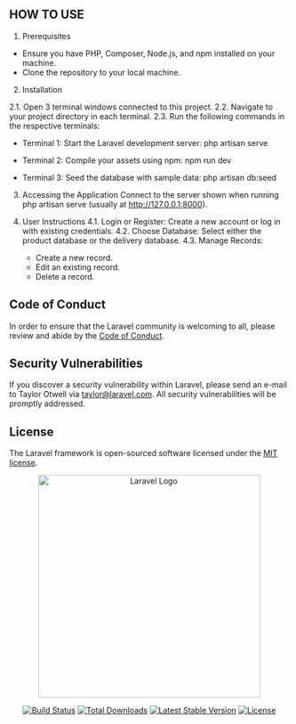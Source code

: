 ## HOW TO USE

1. Prerequisites

-  Ensure you have PHP, Composer, Node.js, and npm installed on your machine.
-  Clone the repository to your local machine.

2. Installation

2.1. Open 3 terminal windows connected to this project.
2.2. Navigate to your project directory in each terminal.
2.3. Run the following commands in the respective terminals:
   -  Terminal 1: Start the Laravel development server:
php artisan serve

   -  Terminal 2: Compile your assets using npm:
npm run dev

   -  Terminal 3: Seed the database with sample data:
php artisan db:seed

3. Accessing the Application
Connect to the server shown when running php artisan serve (usually at http://127.0.0.1:8000).

4. User Instructions
4.1. Login or Register: Create a new account or log in with existing credentials.
4.2. Choose Database: Select either the product database or the delivery database.
4.3. Manage Records:
   -  Create a new record.
   -  Edit an existing record.
   -  Delete a record.

## Code of Conduct

In order to ensure that the Laravel community is welcoming to all, please review and abide by the [Code of Conduct](https://laravel.com/docs/contributions#code-of-conduct).

## Security Vulnerabilities

If you discover a security vulnerability within Laravel, please send an e-mail to Taylor Otwell via [taylor@laravel.com](mailto:taylor@laravel.com). All security vulnerabilities will be promptly addressed.

## License

The Laravel framework is open-sourced software licensed under the [MIT license](https://opensource.org/licenses/MIT).

<p align="center"><a href="https://laravel.com" target="_blank"><img src="https://raw.githubusercontent.com/laravel/art/master/logo-lockup/5%20SVG/2%20CMYK/1%20Full%20Color/laravel-logolockup-cmyk-red.svg" width="400" alt="Laravel Logo"></a></p>

<p align="center">
<a href="https://github.com/laravel/framework/actions"><img src="https://github.com/laravel/framework/workflows/tests/badge.svg" alt="Build Status"></a>
<a href="https://packagist.org/packages/laravel/framework"><img src="https://img.shields.io/packagist/dt/laravel/framework" alt="Total Downloads"></a>
<a href="https://packagist.org/packages/laravel/framework"><img src="https://img.shields.io/packagist/v/laravel/framework" alt="Latest Stable Version"></a>
<a href="https://packagist.org/packages/laravel/framework"><img src="https://img.shields.io/packagist/l/laravel/framework" alt="License"></a>
</p>